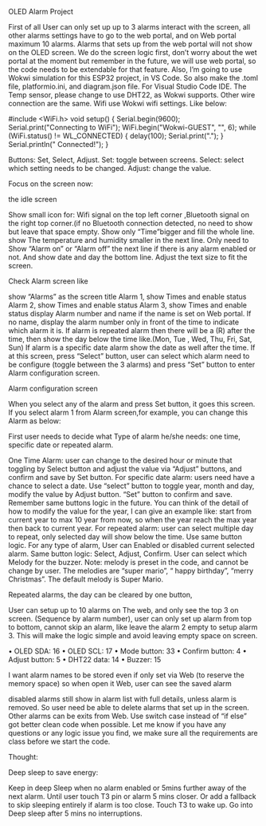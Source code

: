 OLED Alarm Project

First of all User can only set up up to 3 alarms interact  with the screen, all other alarms settings have to go to the web portal, and on Web portal maximum 10 alarms. 
Alarms that sets up from the web portal will not show on the OLED screen. 
We do the screen logic first, don’t worry about the wet portal at the moment but remember in the future, we will use web portal, so the code needs to be extendable for that feature.
Also, I’m going to use Wokwi simulation for this ESP32 project, in VS Code. So also make the .toml file, platformio.ini, and diagram.json file. For Visual Studio Code IDE.
The Temp sensor, please change to use DHT22, as Wokwi supports. Other wire connection are the same. Wifi use Wokwi wifi settings. Like below:

#include <WiFi.h>
void setup() {
  Serial.begin(9600);
  Serial.print("Connecting to WiFi");
  WiFi.begin("Wokwi-GUEST", "", 6);
  while (WiFi.status() != WL_CONNECTED) {
    delay(100);
    Serial.print(".");
  }
  Serial.println(" Connected!");
}

Buttons: Set, Select, Adjust.
Set: toggle between screens.
Select: select which setting needs to be changed.
Adjust: change the value.


Focus on the screen now:

the idle screen 

Show small icon for: Wifi signal on the top left corner ,Bluetooth signal on the right top corner.(if no Bluetooth connection detected, no need to show but leave that space empty.
Show only “Time”bigger and fill the whole line. show The temperature and humidity smaller in the next line. Only need to Show “Alarm on” or “Alarm off” the next line if there is any alarm enabled or not. And show date and day the bottom line. Adjust the text size to fit the screen.


Check Alarm screen like 

show “Alarms” as the screen title
Alarm 1, show Times and enable status
Alarm 2, show Times and enable status
Alarm 3, show Times and enable status
display Alarm number and name if the name is set on Web portal. If no name, display the alarm number only in front of the time to indicate which alarm it is.
If alarm is repeated alarm then there will be a (R) after the time, then show the day below the time like.(Mon, Tue , Wed, Thu, Fri, Sat, Sun) 
If alarm is a specific date alarm show the date as well after the time.
If at this screen, press “Select” button, user can select which alarm need to be configure (toggle between the 3 alarms) and press “Set” button to enter Alarm configuration screen. 


Alarm configuration screen

When you select any of the alarm and press Set button, it goes this screen. If you select alarm 1 from Alarm screen,for example, you can change this Alarm as below:

First user needs to decide what Type of alarm he/she needs: one time, specific date or repeated alarm. 

One Time Alarm: user can change to the desired hour or minute that toggling by Select button and adjust the value via “Adjust” buttons, and confirm and save by Set button.
For specific date alarm: users need have a chance to select a date. Use “select” button to toggle year, month and day, modify the value by Adjust button. “Set” button to confirm and save. Remember same buttons logic in the future. You can think of the detail of how to modify the value for the year, I can give an example like: start from current year to max 10 year from now, so when the year reach the max year then back to current year.
For repeated alarm: user can select multiple day to repeat, only selected day will show below the time. Use same button logic.
For any type of alarm, User can Enabled or disabled current selected alarm. Same button logic: Select, Adjust, Confirm.
User can select which Melody for the buzzer. Note: melody is preset in the code, and cannot be change by user. The melodies are “super mario”, “ happy birthday”, “merry Christmas”. The default melody is Super Mario. 

Repeated alarms, the day can be cleared by one button,

User can setup up to 10 alarms on The web, and only see the top 3 on screen. (Sequence by alarm number), user can only set up alarm from top to bottom, cannot skip an alarm, like leave the alarm 2 empty to setup alarm 3. This will make the logic simple and avoid leaving empty space on screen. 

• OLED SDA: 16
• OLED SCL: 17
• Mode button: 33
• Confirm button: 4
• Adjust button: 5
• DHT22 data: 14
• Buzzer: 15

I want alarm names to be stored even if only set via Web (to reserve the memory space) so when open it Web, user can see the saved alarm

disabled alarms still show in alarm list with full details, unless alarm is removed. So user need be able to delete alarms that set up in the screen. Other alarms can be exits from Web.
Use switch case instead of “if else” got better clean code when possible.
Let me know if you have any questions or any logic issue you find, we make sure all the requirements are class before we start the code.

Thought:

Deep sleep to save energy:

Keep in deep Sleep when no alarm enabled or 5mins further away of the next alarm. Until user touch T3 pin or alarm 5 mins closer.
Or add a fallback to skip sleeping entirely if alarm is too close.
Touch T3 to wake up.
Go into Deep sleep after 5 mins no interruptions.
